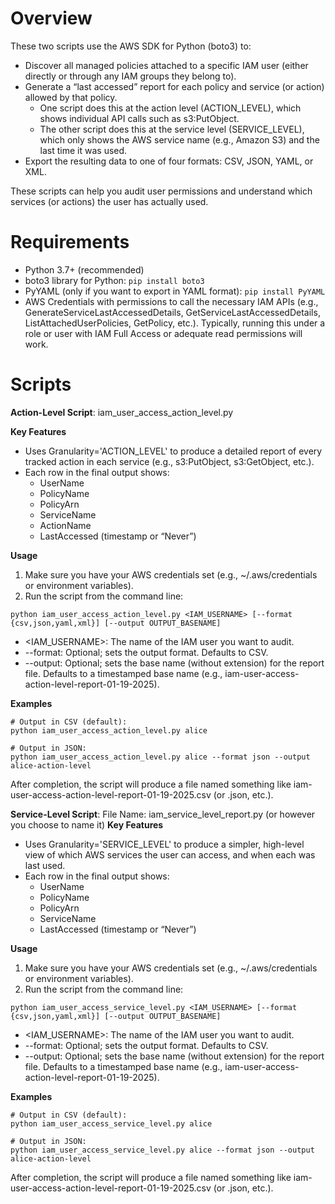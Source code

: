 # Overview
These two scripts use the AWS SDK for Python (boto3) to:

- Discover all managed policies attached to a specific IAM user (either directly or through any IAM groups they belong to).
- Generate a “last accessed” report for each policy and service (or action) allowed by that policy.
    - One script does this at the action level (ACTION_LEVEL), which shows individual API calls such as s3:PutObject.
    - The other script does this at the service level (SERVICE_LEVEL), which only shows the AWS service name (e.g., Amazon S3) and the last time it was used.
- Export the resulting data to one of four formats: CSV, JSON, YAML, or XML.

These scripts can help you audit user permissions and understand which services (or actions) the user has actually used.

# Requirements

- Python 3.7+ (recommended)
- boto3 library for Python:
``
pip install boto3
``
- PyYAML (only if you want to export in YAML format):
``
pip install PyYAML
``
- AWS Credentials with permissions to call the necessary IAM APIs (e.g., GenerateServiceLastAccessedDetails, GetServiceLastAccessedDetails, ListAttachedUserPolicies, GetPolicy, etc.). Typically, running this under a role or user with IAM Full Access or adequate read permissions will work.

# Scripts

**Action-Level Script**: iam_user_access_action_level.py

**Key Features**
- Uses Granularity='ACTION_LEVEL' to produce a detailed report of every tracked action in each service (e.g., s3:PutObject, s3:GetObject, etc.).
- Each row in the final output shows:
    - UserName
    - PolicyName
    - PolicyArn
    - ServiceName
    - ActionName
    - LastAccessed (timestamp or “Never”)

**Usage**
1. Make sure you have your AWS credentials set (e.g., ~/.aws/credentials or environment variables).
2. Run the script from the command line:
```
python iam_user_access_action_level.py <IAM_USERNAME> [--format {csv,json,yaml,xml}] [--output OUTPUT_BASENAME]
```
- <IAM_USERNAME>: The name of the IAM user you want to audit.
- --format: Optional; sets the output format. Defaults to CSV.
- --output: Optional; sets the base name (without extension) for the report file. Defaults to a timestamped base name (e.g., iam-user-access-action-level-report-01-19-2025).

**Examples**
```
# Output in CSV (default):
python iam_user_access_action_level.py alice

# Output in JSON:
python iam_user_access_action_level.py alice --format json --output alice-action-level
```
After completion, the script will produce a file named something like iam-user-access-action-level-report-01-19-2025.csv (or .json, etc.).

**Service-Level Script**: File Name: iam_service_level_report.py (or however you choose to name it)
**Key Features**
- Uses Granularity='SERVICE_LEVEL' to produce a simpler, high-level view of which AWS services the user can access, and when each was last used.
- Each row in the final output shows:
    - UserName
    - PolicyName
    - PolicyArn
    - ServiceName
     - LastAccessed (timestamp or “Never”)

**Usage**
1. Make sure you have your AWS credentials set (e.g., ~/.aws/credentials or environment variables).
2. Run the script from the command line:
```
python iam_user_access_service_level.py <IAM_USERNAME> [--format {csv,json,yaml,xml}] [--output OUTPUT_BASENAME]
```
- <IAM_USERNAME>: The name of the IAM user you want to audit.
- --format: Optional; sets the output format. Defaults to CSV.
- --output: Optional; sets the base name (without extension) for the report file. Defaults to a timestamped base name (e.g., iam-user-access-action-level-report-01-19-2025).

**Examples**
```
# Output in CSV (default):
python iam_user_access_service_level.py alice

# Output in JSON:
python iam_user_access_service_level.py alice --format json --output alice-action-level
```
After completion, the script will produce a file named something like iam-user-access-action-level-report-01-19-2025.csv (or .json, etc.).
